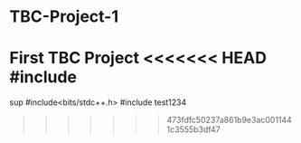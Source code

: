 # TBC-Project-1
First TBC Project
<<<<<<< HEAD
#include<fuckdsthng>
=======
sup
#include<bits/stdc++.h>
#include<TBC>
test1234
>>>>>>> 473fdfc50237a861b9e3ac0011441c3555b3df47
